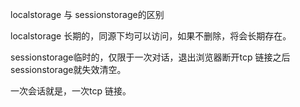 localstorage 与 sessionstorage的区别

localstorage 长期的，同源下均可以访问，如果不删除，将会长期存在。

 sessionstorage临时的，仅限于一次对话，退出浏览器断开tcp 链接之后 sessionstorage就失效清空。

一次会话就是，一次tcp 链接。